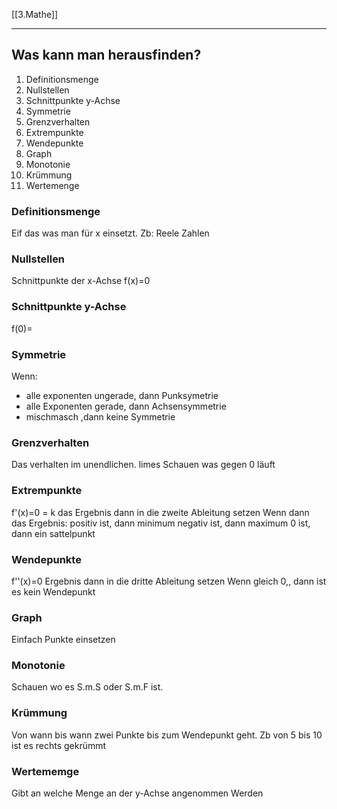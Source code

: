 [[3.Mathe]]
____
## Was kann man herausfinden?
1. Definitionsmenge
2. Nullstellen
3. Schnittpunkte y-Achse
4. Symmetrie
5. Grenzverhalten
6. Extrempunkte
7. Wendepunkte
8. Graph
9. Monotonie
10. Krümmung
11. Wertemenge

### Definitionsmenge
Eif das was man für x einsetzt. Zb: Reele Zahlen
### Nullstellen
Schnittpunkte der x-Achse
f(x)=0
### Schnittpunkte y-Achse
f(0)=
### Symmetrie
Wenn:
- alle exponenten ungerade, dann Punksymetrie
- alle Exponenten gerade, dann Achsensymmetrie
- mischmasch ,dann keine Symmetrie
### Grenzverhalten
Das verhalten im unendlichen. limes
Schauen was gegen 0 läuft
### Extrempunkte
f'(x)=0 = k
das Ergebnis dann in die zweite Ableitung setzen
Wenn dann das Ergebnis:
positiv ist, dann minimum
negativ ist, dann maximum
0 ist, dann ein sattelpunkt
### Wendepunkte
f''(x)=0
Ergebnis dann in die dritte Ableitung setzen
Wenn gleich 0,, dann ist es kein Wendepunkt
### Graph
Einfach Punkte einsetzen
### Monotonie
Schauen wo es S.m.S oder S.m.F ist.
### Krümmung
Von wann bis wann zwei Punkte bis zum Wendepunkt geht.
Zb von 5 bis 10 ist es rechts gekrümmt
### Wertememge
Gibt an welche Menge an der y-Achse angenommen Werden

